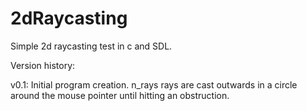 # 2dRaycasting
Simple 2d raycasting test in c and SDL.

Version history:

v0.1:
    Initial program creation. n_rays rays are cast outwards in a circle around 
    the mouse pointer until hitting an obstruction.